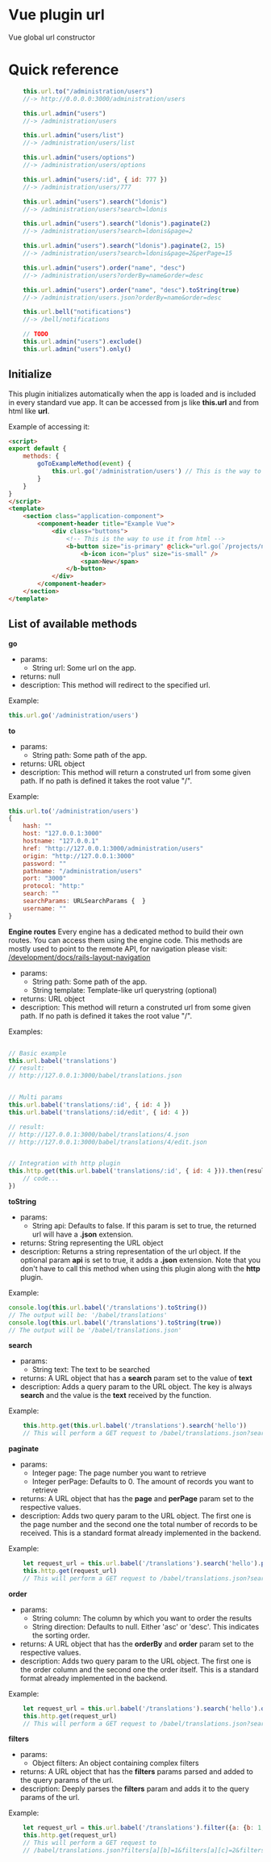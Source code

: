# Vue plugin url
Vue global url constructor


# Quick reference
```javascript
    this.url.to("/administration/users")
    //-> http://0.0.0.0:3000/administration/users

    this.url.admin("users")
    //-> /administration/users

    this.url.admin("users/list")
    //-> /administration/users/list

    this.url.admin("users/options")
    //-> /administration/users/options

    this.url.admin("users/:id", { id: 777 })
    //-> /administration/users/777

    this.url.admin("users").search("ldonis")
    //-> /administration/users?search=ldonis

    this.url.admin("users").search("ldonis").paginate(2)
    //-> /administration/users?search=ldonis&page=2

    this.url.admin("users").search("ldonis").paginate(2, 15)
    //-> /administration/users?search=ldonis&page=2&perPage=15

    this.url.admin("users").order("name", "desc")
    //-> /administration/users?orderBy=name&order=desc

    this.url.admin("users").order("name", "desc").toString(true)
    //-> /administration/users.json?orderBy=name&order=desc

    this.url.bell("notifications")
    //-> /bell/notifications

    // TODO
    this.url.admin("users").exclude()
    this.url.admin("users").only()
```

## Initialize
This plugin initializes automatically when the app is loaded and is included in every standard vue app.
It can be accessed from js like **this.url** and from html like **url**.  

Example of accessing it:

```html
<script>
export default {
    methods: {
        goToExampleMethod(event) {
            this.url.go('/administration/users') // This is the way to use it on js
        }
    }
}
</script>
<template>
    <section class="application-component">
        <component-header title="Example Vue">
            <div class="buttons">
                <!-- This is the way to use it from html -->
                <b-button size="is-primary" @click="url.go(`/projects/new`)" >
                    <b-icon icon="plus" size="is-small" />
                    <span>New</span>
                </b-button>
            </div>
        </component-header>
    </section>
</template>
```



## List of available methods

**go**

- params:
    - String url: Some url on the app.
- returns: null
- description: This method will redirect to the specified url.

Example:

```javascript
this.url.go('/administration/users')
```



**to**

- params:
    - String path: Some path of the app.
- returns: URL object
- description: This method will return a construted url from some given path. If no path is defined it takes the root value "/".

Example:

```javascript
this.url.to('/administration/users') 
{
    hash: ""
    host: "127.0.0.1:3000"
    hostname: "127.0.0.1"
    href: "http://127.0.0.1:3000/administration/users"
    origin: "http://127.0.0.1:3000"
    password: ""
    pathname: "/administration/users"
    port: "3000"
    protocol: "http:"
    search: ""
    searchParams: URLSearchParams {  }
    username: ""
}
```



**Engine routes**
Every engine has a dedicated method to build their own routes. You can access them using the engine code. 
This methods are mostly used to point to the remote API, for navigation please visit: [/development/docs/rails-layout-navigation](/development/docs/rails-layout-navigation)  

- params:
    - String path: Some path of the app.
    - String template: Template-like url querystring (optional)
- returns: URL object
- description: This method will return a construted url from some given path. If no path is defined it takes the root value "/".

Examples:

```javascript

// Basic example
this.url.babel('translations') 
// result: 
// http://127.0.0.1:3000/babel/translations.json


// Multi params
this.url.babel('translations/:id', { id: 4 }) 
this.url.babel('translations/:id/edit', { id: 4 }) 

// result: 
// http://127.0.0.1:3000/babel/translations/4.json
// http://127.0.0.1:3000/babel/translations/4/edit.json


// Integration with http plugin
this.http.get(this.url.babel('translations/:id', { id: 4 })).then(result => {
    // code...
})
```


**toString**

- params:
    - String api: Defaults to false. If this param is set to true, the returned url will have a **.json** extension.
- returns: String representing the URL object
- description: Returns a string representation of the url object. If the optional param **api** is set to true, it adds a 
    **.json** extension. Note that  you don't have to call this method when using this plugin along with the **http** plugin.

Example:

```javascript
console.log(this.url.babel('/translations').toString())
// The output will be: '/babel/translations'
console.log(this.url.babel('/translations').toString(true))
// The output will be '/babel/translations.json'
```

**search**
- params:
    - String text: The text to be searched
- returns: A URL object that has a **search** param set to the value of **text**
- description: Adds a query param to the URL object. The key is always **search** and the value is the **text** received by the function.

Example:

```javascript
    this.http.get(this.url.babel('/translations').search('hello'))
    // This will perform a GET request to /babel/translations.json?search=hello
```

**paginate**
- params:
    - Integer page: The page number you want to retrieve
    - Integer perPage: Defaults to 0. The amount of records you want to retrieve
- returns: A URL object that has the **page** and **perPage** param set to the respective values.
- description: Adds two query param to the URL object. The first one is the page number and the second one the total
    number of records to be received. This is a standard format already implemented in the backend.

Example:

```javascript
    let request_url = this.url.babel('/translations').search('hello').paginage(1, 15)
    this.http.get(request_url)
    // This will perform a GET request to /babel/translations.json?search=hello&page=1&perPage=15
```

**order**
- params:
    - String column: The column by which you want to order the results
    - String direction: Defaults to null. Either 'asc' or 'desc'. This indicates the sorting order.
- returns: A URL object that has the **orderBy** and **order** param set to the respective values.
- description: Adds two query param to the URL object. The first one is the order column and the second one the order itself.
    This is a standard format already implemented in the backend.

Example:

```javascript
    let request_url = this.url.babel('/translations').search('hello').order('name', 'desc')
    this.http.get(request_url)
    // This will perform a GET request to /babel/translations.json?search=hello&orderBy=name&order=desc
```

**filters**
- params:
    - Object filters: An object containing complex filters
- returns: A URL object that has the **filters** params parsed and added to the query params of the url.
- description: Deeply parses the **filters** param and adds it to the query params of the url.

Example:

```javascript
    let request_url = this.url.babel('/translations').filter({a: {b: 1, c: 2}, d: 3})
    this.http.get(request_url)
    // This will perform a GET request to 
    // /babel/translations.json?filters[a][b]=1&filters[a][c]=2&filters[d]=3
```
